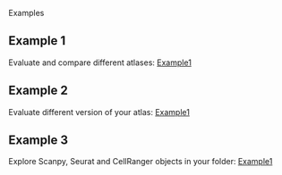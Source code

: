 Examples

## Example 1

Evaluate and compare different atlases:
[Example1](CheckAtlas_example_1/CheckAtlas_example_1.html)

## Example 2

Evaluate different version of your atlas:
[Example1](CheckAtlas_example_2/CheckAtlas_example_2.html)

## Example 3

Explore Scanpy, Seurat and CellRanger objects in your folder:
[Example1](CheckAtlas_example_3/CheckAtlas_example_3.html)
